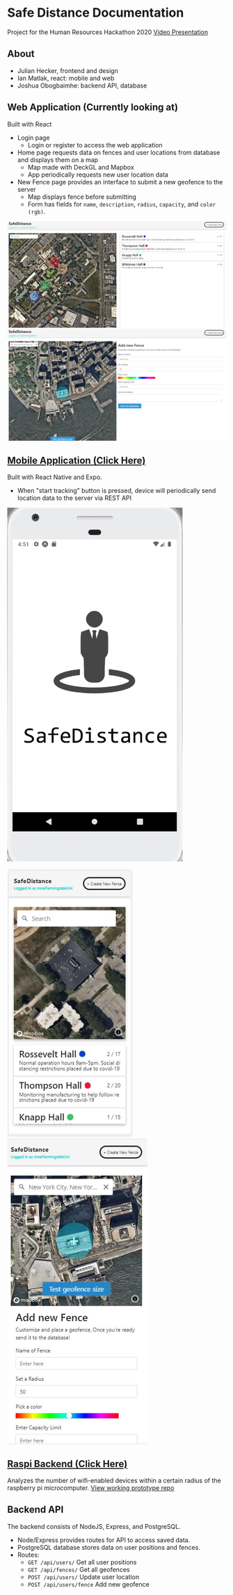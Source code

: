 # Safe Distance Documentation

Project for the Human Resources Hackathon 2020
[Video Presentation](https://www.youtube.com/watch?v=5AGJhjKrZgM)

## About

- Julian Hecker, frontend and design
- Ian Matlak, react: mobile and web
- Joshua Obogbaimhe: backend API, database

## Web Application (Currently looking at)

Built with React

- Login page
  - Login or register to access the web application
- Home page requests data on fences and user locations from database and displays them on a map
  - Map made with DeckGL and Mapbox
  - App periodically requests new user location data
- New Fence page provides an interface to submit a new geofence to the server
  - Map displays fence before submitting
  - Form has fields for `name`, `description`, `radius`, `capacity`, and `color (rgb)`.

![MainPageWebApp](assets/MainPageWebApp.JPG)
![AddFencePageWebView](assets/AddFencePageWebView.JPG)

## [Mobile Application (Click Here)](https://github.com/mnai01/HackHR-Mobile)

Built with React Native and Expo.

- When "start tracking" button is pressed, device will periodically send location data to the server via REST API

![Showcase](assets/Showcase.gif)

![MainPageWebAppMobileView](assets/MainPageWebAppMobileView.JPG)
![AddFencePageMobileView](assets/AddFencePageMobileView.JPG)

## [Raspi Backend (Click Here)](https://github.com/mnai01/HackHR-RasPi-Backend)

Analyzes the number of wifi-enabled devices within a certain radius of the raspberry pi microcomputer.
[View working prototype repo](https://github.com/mnai01/HackHR-RasPi-Backend)

## Backend API

The backend consists of NodeJS, Express, and PostgreSQL.

- Node/Express provides routes for API to access saved data.
- PostgreSQL database stores data on user positions and fences.
- Routes:
  - `GET /api/users/` Get all user positions
  - `GET /api/fences/` Get all geofences
  - `POST /api/users/` Update user location
  - `POST /api/users/fence` Add new geofence
